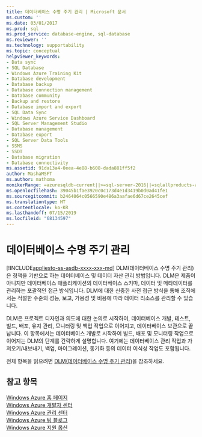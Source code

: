 ```yaml
---
title: 데이터베이스 수명 주기 관리 | Microsoft 문서
ms.custom: ''
ms.date: 03/01/2017
ms.prod: sql
ms.prod_service: database-engine, sql-database
ms.reviewer: ''
ms.technology: supportability
ms.topic: conceptual
helpviewer_keywords:
- Data sync
- SQL Database
- Windows Azure Training Kit
- Database development
- Database backup
- Database connection management
- Database community
- Backup and restore
- Database import and export
- SQL Data Sync
- Windows Azure Service Dashboard
- SQL Server Management Studio
- Database management
- Database export
- SQL Server Data Tools
- SSMS
- SSDT
- Database migration
- Database connectivity
ms.assetid: 91da13a4-0eea-4e88-b608-dada881ff5f2
author: MashaMSFT
ms.author: mathoma
monikerRange: =azuresqldb-current||>=sql-server-2016||=sqlallproducts-allversions||>=sql-server-linux-2017||=azuresqldb-mi-current
ms.openlocfilehash: 39045b1fae3920c0c173d4e1d3419b0d0ad41fe1
ms.sourcegitcommit: b2464064c0566590e486a3aafae6d67ce2645cef
ms.translationtype: HT
ms.contentlocale: ko-KR
ms.lasthandoff: 07/15/2019
ms.locfileid: "68134597"
---
```

# <a name="database-lifecycle-management"></a>데이터베이스 수명 주기 관리
[!INCLUDE[appliesto-ss-asdb-xxxx-xxx-md](../includes/appliesto-ss-asdb-xxxx-xxx-md.md)]
  DLM(데이터베이스 수명 주기 관리)은 정책을 기반으로 하는 데이터베이스 및 데이터 자산 관리 방법입니다. DLM은 제품이 아니지만 데이터베이스 애플리케이션의 데이터베이스 스키마, 데이터 및 메타데이터를 관리하는 포괄적인 접근 방식입니다. DLM에 대한 신중한 사전 접근 방식을 통해 조직에서는 적절한 수준의 성능, 보고, 가용성 및 비용에 따라 데이터 리소스를 관리할 수 있습니다.  
  
 DLM은 프로젝트 디자인과 의도에 대한 논의로 시작하여, 데이터베이스 개발, 테스트, 빌드, 배포, 유지 관리, 모니터링 및 백업 작업으로 이어지고, 데이터베이스 보관으로 끝납니다. 이 항목에서는 데이터베이스 개발로 시작하여 빌드, 배포 및 모니터링 작업으로 이어지는 DLM의 단계를 간략하게 설명합니다. 여기에는 데이터베이스 관리 작업과 가져오기/내보내기, 백업, 마이그레이션, 동기화 등의 데이터 이식성 작업도 포함됩니다.  
  
 전체 항목을 읽으려면 [DLM(데이터베이스 수명 주기 관리)](https://go.microsoft.com/fwlink/?LinkId=276949)을 참조하세요.  
  
## <a name="see-also"></a>참고 항목  
 [Windows Azure 홈 페이지](https://www.windowsazure.com/)   
 [Windows Azure 개발자 센터](https://www.windowsazure.com/develop/overview/)   
 [Windows Azure 관리 센터](https://www.windowsazure.com/manage/overview/)   
 [Windows Azure 팀 블로그](https://www.windowsazure.com/community/blog/)   
 [Windows Azure 지원 옵션](https://www.windowsazure.com/support/contact/)  
  
  
